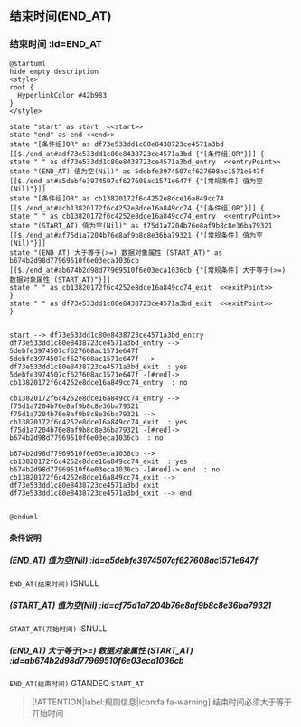 ## 结束时间(END_AT) <!-- {docsify-ignore-all} -->

   

### 结束时间 :id=END_AT

```plantuml
@startuml
hide empty description
<style>
root {
  HyperlinkColor #42b983
}
</style>

state "start" as start  <<start>>
state "end" as end <<end>>
state "[条件组]OR" as df73e533dd1c80e8438723ce4571a3bd [[$./end_at#adf73e533dd1c80e8438723ce4571a3bd {"[条件组]OR"}]] {
state " " as df73e533dd1c80e8438723ce4571a3bd_entry  <<entryPoint>>
state "(END_AT) 值为空(Nil)" as 5debfe3974507cf627608ac1571e647f [[$./end_at#a5debfe3974507cf627608ac1571e647f {"[常规条件] 值为空(Nil)"}]]
state "[条件组]OR" as cb13820172f6c4252e8dce16a849cc74 [[$./end_at#acb13820172f6c4252e8dce16a849cc74 {"[条件组]OR"}]] {
state " " as cb13820172f6c4252e8dce16a849cc74_entry  <<entryPoint>>
state "(START_AT) 值为空(Nil)" as f75d1a7204b76e8af9b8c8e36ba79321 [[$./end_at#af75d1a7204b76e8af9b8c8e36ba79321 {"[常规条件] 值为空(Nil)"}]]
state "(END_AT) 大于等于(>=) 数据对象属性 (START_AT)" as b674b2d98d77969510f6e03eca1036cb [[$./end_at#ab674b2d98d77969510f6e03eca1036cb {"[常规条件] 大于等于(>=) 数据对象属性 (START_AT)"}]]
state " " as cb13820172f6c4252e8dce16a849cc74_exit  <<exitPoint>>
}
state " " as df73e533dd1c80e8438723ce4571a3bd_exit  <<exitPoint>>
}


start --> df73e533dd1c80e8438723ce4571a3bd_entry 
df73e533dd1c80e8438723ce4571a3bd_entry --> 5debfe3974507cf627608ac1571e647f 
5debfe3974507cf627608ac1571e647f --> df73e533dd1c80e8438723ce4571a3bd_exit  : yes
5debfe3974507cf627608ac1571e647f -[#red]-> cb13820172f6c4252e8dce16a849cc74_entry  : no

cb13820172f6c4252e8dce16a849cc74_entry --> f75d1a7204b76e8af9b8c8e36ba79321 
f75d1a7204b76e8af9b8c8e36ba79321 --> cb13820172f6c4252e8dce16a849cc74_exit  : yes
f75d1a7204b76e8af9b8c8e36ba79321 -[#red]-> b674b2d98d77969510f6e03eca1036cb  : no

b674b2d98d77969510f6e03eca1036cb --> cb13820172f6c4252e8dce16a849cc74_exit  : yes
b674b2d98d77969510f6e03eca1036cb -[#red]-> end  : no
cb13820172f6c4252e8dce16a849cc74_exit --> df73e533dd1c80e8438723ce4571a3bd_exit 
df73e533dd1c80e8438723ce4571a3bd_exit --> end 


@enduml
```

#### 条件说明

##### (END_AT) 值为空(Nil) :id=a5debfe3974507cf627608ac1571e647f



`END_AT(结束时间)` ISNULL 

##### (START_AT) 值为空(Nil) :id=af75d1a7204b76e8af9b8c8e36ba79321



`START_AT(开始时间)` ISNULL 

##### (END_AT) 大于等于(>=) 数据对象属性 (START_AT) :id=ab674b2d98d77969510f6e03eca1036cb



`END_AT(结束时间)` GTANDEQ  `START_AT`

> [!ATTENTION|label:规则信息|icon:fa fa-warning]
> 结束时间必须大于等于开始时间







